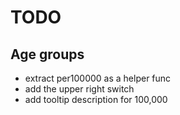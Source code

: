 # TODO

## Age groups
- extract per100000 as a helper func
- add the upper right switch
- add tooltip description for 100,000